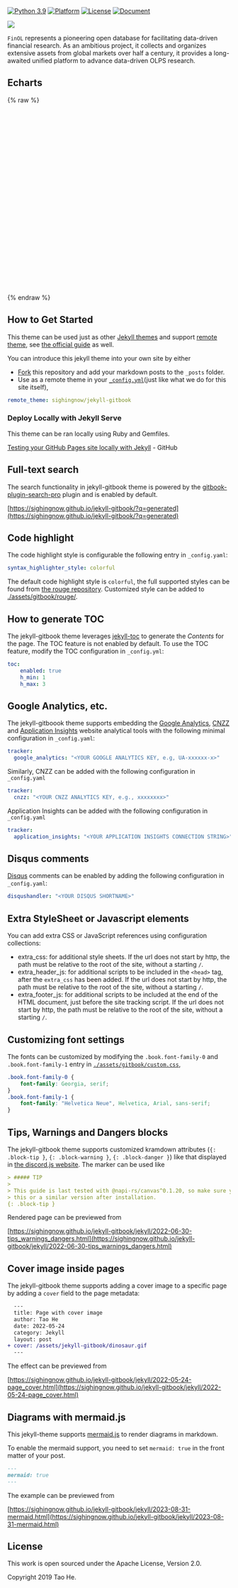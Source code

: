[![Python 3.9](https://shields.io/badge/python-3.9-blue.svg)](https://www.python.org/downloads/release/python-3916/)
[![Platform](https://img.shields.io/badge/platform-linux%20%7C%20windows%20%7C%20macos-lightgrey)](Platform)
[![License](https://img.shields.io/github/license/jiahaoli57/FinOL)](License)
[![Document](https://img.shields.io/badge/docs-latest-red)](https://finol.readthedocs.io/en/latest/)

[![](https://dcbadge.vercel.app/api/server/3tEwzBBT)](https://discord.gg/3tEwzBBT)

[//]: # ([![GitHub stars]&#40;https://img.shields.io/github/stars/ai4finol/finol?color=orange&#41;]&#40;https://github.com/ai4finol/finol/stargazers&#41;)


``FinOL`` represents a pioneering open database for facilitating data-driven financial research. As an
ambitious project, it collects and organizes extensive assets from global markets over half a century,
it provides a long-awaited unified platform to advance data-driven OLPS research.

## Echarts

{% raw %}
<div id="main" style="width: 900px;height:400px;"></div>

<script type="text/javascript">
  // 在这里编写你的 ECharts 图表代码
  // 例如：
  var ROOT_PATH = 'https://ai4finol.github.io';
  var chartDom = document.getElementById('main');
  var myChart = echarts.init(chartDom);
  var option;

  $.get(
    ROOT_PATH + '/assets/dcw.json',
    function (_rawData) {
      run(_rawData);
    }
  );

  function run(_rawData) {
    option = {
      dataset: [
        {
          id: 'dataset_raw',
          source: _rawData
        },
        {
          id: 'dataset_of_Market',
          fromDatasetId: 'dataset_raw',
          transform: {
            type: 'filter',
            config: {
              and: [
                { dimension: 'Strategy', '=': 'Market' }
              ]
            }
          }
        },
        {
          id: 'dataset_of_Best',
          fromDatasetId: 'dataset_raw',
          transform: {
            type: 'filter',
            config: {
              and: [
                { dimension: 'Strategy', '=': 'Best' }
              ]
            }
          }
        },
        {
          id: 'dataset_of_UCRP',
          fromDatasetId: 'dataset_raw',
          transform: {
            type: 'filter',
            config: {
              and: [
                { dimension: 'Strategy', '=': 'UCRP' }
              ]
            }
          }
        },
        {
          id: 'BCRP',
          fromDatasetId: 'dataset_raw',
          transform: {
            type: 'filter',
            config: {
              and: [
                { dimension: 'Strategy', '=': 'BCRP' }
              ]
            }
          }
        },
        {
          id: 'UP',
          fromDatasetId: 'dataset_raw',
          transform: {
            type: 'filter',
            config: {
              and: [
                { dimension: 'Strategy', '=': 'UP' }
              ]
            }
          }
        },
        {
          id: 'EG',
          fromDatasetId: 'dataset_raw',
          transform: {
            type: 'filter',
            config: {
              and: [
                { dimension: 'Strategy', '=': 'EG' }
              ]
            }
          }
        },
        {
          id: 'SCRP',
          fromDatasetId: 'dataset_raw',
          transform: {
            type: 'filter',
            config: {
              and: [
                { dimension: 'Strategy', '=': 'SCRP' }
              ]
            }
          }
        },
        {
          id: 'PPT',
          fromDatasetId: 'dataset_raw',
          transform: {
            type: 'filter',
            config: {
              and: [
                { dimension: 'Strategy', '=': 'PPT' }
              ]
            }
          }
        }
      ],
      title: {
        text: 'Daily CW'
      },
      tooltip: {
        trigger: 'axis'
      },
      legend: {
        data: ['Market', 'Best', 'UCRP', 'BCRP', 'UP', 'EG', 'SCRP', 'PPT']
      },
      grid: {
        left: '3%',
        right: '4%',
        bottom: '3%',
        containLabel: true
      },
      toolbox: {
        feature: {
          saveAsImage: {}
        }
      },
      xAxis: {
        type: 'category',
        axisLabel: {
          interval: 50 // 每50个显示一个标签
        }
      },
      yAxis: {
        name: 'DCW',
        min: 0.6,  // 设置最小值
      },
      series: [
        { 
          name: 'Market',
          type: 'line',
          datasetId: 'dataset_of_Market',
          showSymbol: true,
          encode: {
            x: 'Time',
            y: 'DCW',
            itemName: 'Time',
            tooltip: ['DCW']
          }
        },
        {
          name: 'Best',
          type: 'line',
          datasetId: 'dataset_of_Best',
          showSymbol: true,
          encode: {
            x: 'Time',
            y: 'DCW',
            itemName: 'Time',
            tooltip: ['DCW']
          }
        },
        {
          name: 'UCRP',
          type: 'line',
          datasetId: 'dataset_of_UCRP',
          showSymbol: true,
          encode: {
            x: 'Time',
            y: 'DCW',
            itemName: 'Time',
            tooltip: ['DCW']
          }
        },
        {
          name: 'BCRP',
          type: 'line',
          datasetId: 'BCRP',
          showSymbol: true,
          encode: {
            x: 'Time',
            y: 'DCW',
            itemName: 'Time',
            tooltip: ['DCW']
          }
        },
        {
          name: 'UP',
          type: 'line',
          datasetId: 'UP',
          showSymbol: true,
          encode: {
            x: 'Time',
            y: 'DCW',
            itemName: 'Time',
            tooltip: ['DCW']
          }
        },
        {
          name: 'EG',
          type: 'line',
          datasetId: 'EF',
          showSymbol: true,
          encode: {
            x: 'Time',
            y: 'DCW',
            itemName: 'Time',
            tooltip: ['DCW']
          }
        },
        {
          name: 'SCRP',
          type: 'line',
          datasetId: 'SCRP',
          showSymbol: true,
          encode: {
            x: 'Time',
            y: 'DCW',
            itemName: 'Time',
            tooltip: ['DCW']
          }
        },
        {
          name: 'PPT',
          type: 'line',
          datasetId: 'PPT',
          showSymbol: true,
          encode: {
            x: 'Time',
            y: 'DCW',
            itemName: 'Time',
            tooltip: ['DCW']
          }
        }
      ]
    };
    myChart.setOption(option);
  }
  option && myChart.setOption(option);
</script>
{% endraw %}

## How to Get Started

This theme can be used just as other [Jekyll themes][1] and support [remote theme][12],
see [the official guide][13] as well.

You can introduce this jekyll theme into your own site by either

- [Fork][3] this repository and add your markdown posts to the `_posts` folder.
- Use as a remote theme in your [`_config.yml`][14](just like what we do for this
  site itself),

```yaml
remote_theme: sighingnow/jekyll-gitbook
```

### Deploy Locally with Jekyll Serve

This theme can be ran locally using Ruby and Gemfiles.

[Testing your GitHub Pages site locally with Jekyll](https://docs.github.com/en/pages/setting-up-a-github-pages-site-with-jekyll/testing-your-github-pages-site-locally-with-jekyll) - GitHub

## Full-text search

The search functionality in jekyll-gitbook theme is powered by the [gitbook-plugin-search-pro][5] plugin and is enabled by default.

[https://sighingnow.github.io/jekyll-gitbook/?q=generated](https://sighingnow.github.io/jekyll-gitbook/?q=generated)

## Code highlight

The code highlight style is configurable the following entry in `_config.yaml`:

```yaml
syntax_highlighter_style: colorful
```

The default code highlight style is `colorful`, the full supported styles can be found from [the rouge repository][6]. Customized
style can be added to [./assets/gitbook/rouge/](./assets/gitbook/rouge/).

## How to generate TOC

The jekyll-gitbook theme leverages [jekyll-toc][4] to generate the *Contents* for the page.
The TOC feature is not enabled by default. To use the TOC feature, modify the TOC
configuration in `_config.yml`:

```yaml
toc:
    enabled: true
    h_min: 1
    h_max: 3
```

## Google Analytics, etc.

The jekyll-gitboook theme supports embedding the [Google Analytics][7], [CNZZ][8] and [Application Insights][9] website analytical tools with the following
minimal configuration in `_config.yaml`:

```yaml
tracker:
  google_analytics: "<YOUR GOOGLE ANALYTICS KEY, e.g, UA-xxxxxx-x>"
```

Similarly, CNZZ can be added with the following configuration in `_config.yaml`

```yaml
tracker:
  cnzz: "<YOUR CNZZ ANALYTICS KEY, e.g., xxxxxxxx>"
```

Application Insights can be added with the following configuration in `_config.yaml`

```yaml
tracker:
  application_insights: "<YOUR APPLICATION INSIGHTS CONNECTION STRING>"
```

## Disqus comments

[Disqus](https://disqus.com/) comments can be enabled by adding the following configuration in `_config.yaml`:

```yaml
disqushandler: "<YOUR DISQUS SHORTNAME>"
```

## Extra StyleSheet or Javascript elements

You can add extra CSS or JavaScript references using configuration collections:

- extra_css: for additional style sheets. If the url does not start by http, the path must be relative to the root of the site, without a starting `/`.
- extra_header_js: for additional scripts to be included in the `<head>` tag, after the `extra_css` has been added. If the url does not start by http, the path must be relative to the root of the site, without a starting `/`.
- extra_footer_js: for additional scripts to be included at the end of the HTML document, just before the site tracking script. If the url does not start by http, the path must be relative to the root of the site, without a starting `/`.

## Customizing font settings

The fonts can be customized by modifying the `.book.font-family-0` and `.book.font-family-1` entry in [`./assets/gitbook/custom.css`][10],

```css
.book.font-family-0 {
    font-family: Georgia, serif;
}
.book.font-family-1 {
    font-family: "Helvetica Neue", Helvetica, Arial, sans-serif;
}
```

## Tips, Warnings and Dangers blocks

The jekyll-gitbook theme supports customized kramdown attributes (`{: .block-tip }`, `{: .block-warning }`,
`{: .block-danger }`) like that displayed in [the discord.js website][11]. The marker can be used like

```markdown
> ##### TIP
>
> This guide is last tested with @napi-rs/canvas^0.1.20, so make sure you have
> this or a similar version after installation.
{: .block-tip }
```

Rendered page can be previewed from

[https://sighingnow.github.io/jekyll-gitbook/jekyll/2022-06-30-tips_warnings_dangers.html](https://sighingnow.github.io/jekyll-gitbook/jekyll/2022-06-30-tips_warnings_dangers.html)

## Cover image inside pages

The jekyll-gitbook theme supports adding a cover image to a specific page by adding
a `cover` field to the page metadata:

```diff
  ---
  title: Page with cover image
  author: Tao He
  date: 2022-05-24
  category: Jekyll
  layout: post
+ cover: /assets/jekyll-gitbook/dinosaur.gif
  ---
```

The effect can be previewed from

[https://sighingnow.github.io/jekyll-gitbook/jekyll/2022-05-24-page_cover.html](https://sighingnow.github.io/jekyll-gitbook/jekyll/2022-05-24-page_cover.html)

## Diagrams with mermaid.js

This jekyll-theme supports [mermaid.js](https://mermaid.js.org/) to render diagrams
in markdown.

To enable the mermaid support, you need to set `mermaid: true` in the front matter
of your post.

```markdown
---
mermaid: true
---
```

The example can be previewed from

[https://sighingnow.github.io/jekyll-gitbook/jekyll/2023-08-31-mermaid.html](https://sighingnow.github.io/jekyll-gitbook/jekyll/2023-08-31-mermaid.html)

## License

This work is open sourced under the Apache License, Version 2.0.

Copyright 2019 Tao He.

[1]: finol.official@gmail.com
[2]: https://pages.github.com/themes
[3]: https://github.com/sighingnow/jekyll-gitbook/fork
[4]: https://github.com/allejo/jekyll-toc
[5]: https://github.com/gitbook-plugins/gitbook-plugin-search-pro
[6]: https://github.com/rouge-ruby/rouge/tree/master/lib/rouge/themes
[7]: https://analytics.google.com/analytics/web/
[8]: https://www.cnzz.com/
[9]: https://docs.microsoft.com/en-us/azure/azure-monitor/app/app-insights-overview
[10]: https://github.com/sighingnow/jekyll-gitbook/blob/master/gitbook/custom.css
[11]: https://discordjs.guide/popular-topics/canvas.html#setting-up-napi-rs-canvas
[12]: https://rubygems.org/gems/jekyll-remote-theme
[13]: https://docs.github.com/en/pages/setting-up-a-github-pages-site-with-jekyll/adding-a-theme-to-your-github-pages-site-using-jekyll
[14]: https://github.com/sighingnow/jekyll-gitbook/blob/master/_config.yml
